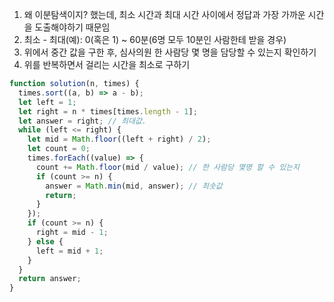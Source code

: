 1. 왜 이분탐색이지? 했는데, 최소 시간과 최대 시간 사이에서 정답과 가장 가까운 시간을 도출해야하기 때문임
2. 최소 - 최대(예): 0(혹은 1) ~ 60분(6명 모두 10분인 사람한테 받을 경우)
3. 위에서 중간 값을 구한 후, 심사의원 한 사람당 몇 명을 담당할 수 있는지 확인하기
4. 위를 반복하면서 걸리는 시간을 최소로 구하기

```javascript
function solution(n, times) {
  times.sort((a, b) => a - b);
  let left = 1;
  let right = n * times[times.length - 1];
  let answer = right; // 최대값.
  while (left <= right) {
    let mid = Math.floor((left + right) / 2);
    let count = 0;
    times.forEach((value) => {
      count += Math.floor(mid / value); // 한 사람당 몇명 할 수 있는지
      if (count >= n) {
        answer = Math.min(mid, answer); // 최솟값
        return;
      }
    });
    if (count >= n) {
      right = mid - 1;
    } else {
      left = mid + 1;
    }
  }
  return answer;
}
```
